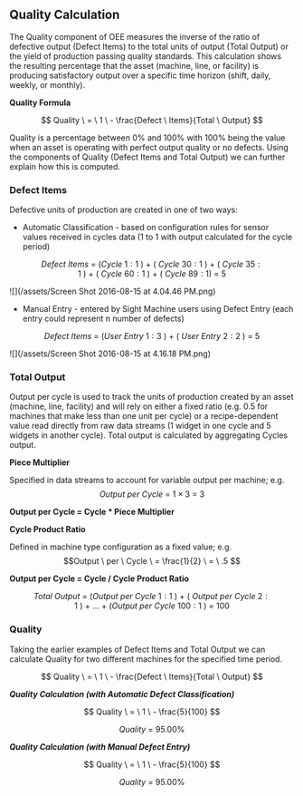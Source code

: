 ## **Quality Calculation**

The Quality component of OEE measures the inverse of the ratio of defective output \(Defect Items\) to the total units of output \(Total Output\) or the yield of production passing quality standards. This calculation shows the resulting percentage that the asset \(machine, line, or facility\) is producing satisfactory output over a specific time horizon \(shift, daily, weekly, or monthly\).

**Quality Formula**


$$
Quality \ = \ 1 \ - \frac{Defect \ Items}{Total \ Output}
$$


Quality is a percentage between 0% and 100% with 100% being the value when an asset is operating with perfect output quality or no defects. Using the components of Quality \(Defect Items and Total Output\) we can further explain how this is computed.

### **Defect Items**

Defective units of production are created in one of two ways:

* Automatic Classification - based on configuration rules for sensor values received in cycles data \(1 to 1 with output calculated for the cycle period\)


$$
Defect \ Items \ = \ (Cycle \ 1:1 \ )\ + \ (\ Cycle \ 30:1 \ )\ + \ (\ Cycle \ 35:1 \ )\ + \ (\ Cycle \ 60:1 \ )\ + \ (\ Cycle \ 89:1 )\ = \ 5
$$


![](/assets/Screen Shot 2016-08-15 at 4.04.46 PM.png)

* Manual Entry - entered by Sight Machine users using Defect Entry \(each entry could represent n number of defects\)


$$
Defect \ Items \ = \ (User \ Entry \ 1:3 \ )\ + \ (\ User \ Entry \ 2:2 \ )\  = \ 5
$$


![](/assets/Screen Shot 2016-08-15 at 4.16.18 PM.png)

### **Total Output**

Output per cycle is used to track the units of production created by an asset \(machine, line, facility\) and will rely on either a fixed ratio \(e.g. 0.5 for machines that make less than one unit per cycle\) or a recipe-dependent value read directly from raw data streams \(1 widget in one cycle and 5 widgets in another cycle\). Total output is calculated by aggregating Cycles output.

**Piece Multiplier**

Specified in data streams to account for variable output per machine; e.g. $$ Output \ per \ Cycle \ = \ 1\times3 \ = \ 3 $$

**Output per Cycle = Cycle \* Piece Multiplier**

**Cycle Product Ratio**

Defined in machine type configuration as a fixed value; e.g. $$Output \ per \ Cycle \ = \frac{1}{2} \ = \ .5 $$

**Output per Cycle = Cycle \/ Cycle Product Ratio**


$$
Total \ Output \ = \ (Output \ per \ Cycle \ 1:1 \ )\ + \ (\ Output \ per \ Cycle \ 2:1 \ )\ + \ ... \ + \ (Output \ per \ Cycle \ 100:1 \ )\ = \ 100
$$


### **Quality**

Taking the earlier examples of Defect Items and Total Output we can calculate Quality for two different machines for the specified time period.


$$
Quality \ = \ 1 \ - \frac{Defect \ Items}{Total \ Output}
$$


**_Quality Calculation \(with Automatic Defect Classification\)_**


$$
Quality \ = \ 1 \ - \frac{5}{100}
$$



$$
Quality \ = \ 95.00 \%
$$


**_Quality Calculation \(with Manual Defect Entry\)_**


$$
Quality \ = \ 1 \ - \frac{5}{100}
$$



$$
Quality \ = \ 95.00 \%
$$


